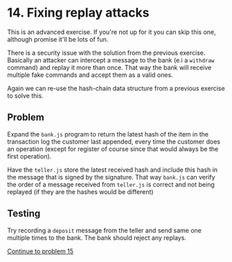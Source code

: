 # 14. Fixing replay attacks

This is an advanced exercise. If you're not up for it you can skip this one, although promise it'll be lots of fun.

There is a security issue with the solution from the previous exercise. Basically an attacker can intercept a message to the bank (e.i a `withdraw` command) and replay it more than once. That way the bank will receive multiple fake commands and accept them as a valid ones.

Again we can re-use the hash-chain data structure from a previous exercise to solve this.

## Problem

Expand the `bank.js` program to return the latest hash of the item in the transaction log the customer last appended, every time the customer does an operation (except for register of course since that would always be the first operation).

Have the `teller.js` store the latest received hash and include this hash in the message that is signed by the signature. That way `bank.js` can verify the order of a message received from `teller.js` is correct and not being replayed (if they are the hashes would be different)

## Testing

Try recording a `deposit` message from the teller and send same one multiple times to the bank. The bank should reject any replays.

[Continue to problem 15](15.md)
